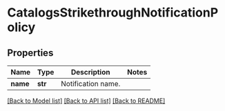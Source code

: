 # CatalogsStrikethroughNotificationPolicy

## Properties
Name | Type | Description | Notes
------------ | ------------- | ------------- | -------------
**name** | **str** | Notification name. | 

[[Back to Model list]](../README.md#documentation-for-models) [[Back to API list]](../README.md#documentation-for-api-endpoints) [[Back to README]](../README.md)


